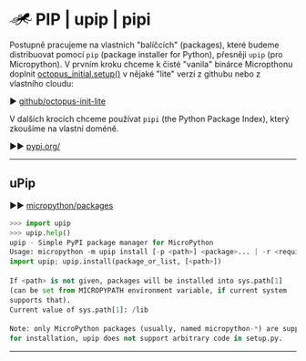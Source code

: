 # ![logo](img/logo_small.png) PIP | upip | pipi

Postupně pracujeme na vlastních "balíčcích" (packages), které budeme distribuovat pomocí `pip` (package installer for Python), přesněji `upip` (pro Micropython).
V prvním kroku chceme k čisté "vanila" binárce Micropthonu doplnit [octopus_initial.setup()](../install/#octopus_initialsetup) v nějaké "lite" verzi z githubu nebo z vlastního cloudu:

► [github/octopus-init-lite](https://github.com/octopusengine/octopus-init-lite)

V dalších krocích chceme používat `pipi` (the Python Package Index), který zkoušíme na vlastní doméně.

►► [pypi.org/](https://pypi.org/)

---

## uPip

►► [micropython/packages](https://docs.micropython.org/en/latest/reference/packages.html)


```python
>>> import upip
>>> upip.help()
upip - Simple PyPI package manager for MicroPython
Usage: micropython -m upip install [-p <path>] <package>... | -r <requirements.txt>
import upip; upip.install(package_or_list, [<path>])

If <path> is not given, packages will be installed into sys.path[1]
(can be set from MICROPYPATH environment variable, if current system
supports that).
Current value of sys.path[1]: /lib

Note: only MicroPython packages (usually, named micropython-*) are supported
for installation, upip does not support arbitrary code in setup.py.
```


---